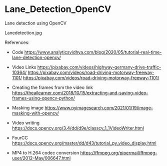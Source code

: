 # Lane_Detection_OpenCV
Lane detection using OpenCV

Lanedetection.jpg


References:

* Code
https://www.analyticsvidhya.com/blog/2020/05/tutorial-real-time-lane-detection-opencv/


* Video Links
https://pixabay.com/videos/highway-germany-drive-traffic-10364/
https://pixabay.com/videos/road-driving-motorway-freeway-1101/
https://pixabay.com/videos/road-driving-motorway-freeway-1101/

* Creating the frames from the video link
https://theailearner.com/2018/10/15/extracting-and-saving-video-frames-using-opencv-python/

* Masking image
https://www.pyimagesearch.com/2021/01/19/image-masking-with-opencv/

* Video writing 
https://docs.opencv.org/3.4/dd/d9e/classcv_1_1VideoWriter.html

* FourCC
https://docs.opencv.org/master/dd/d43/tutorial_py_video_display.html

* MP4 to H.264 codec conversion
https://ffmpeg.org/pipermail/ffmpeg-user/2012-May/006647.html

